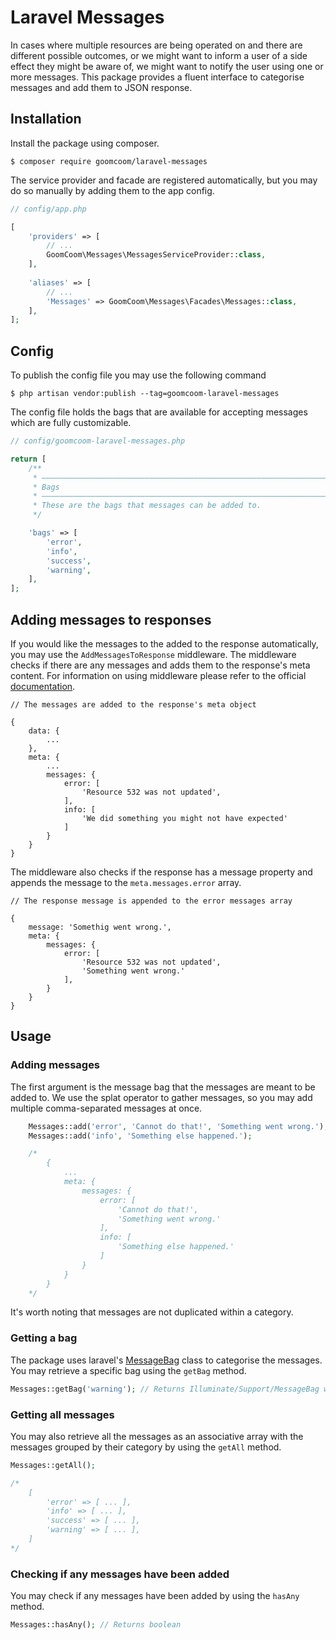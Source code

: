 # Laravel Messages

In cases where multiple resources are being operated on and there are different possible outcomes, or we might want to
inform a user of a side effect they might be aware of, we might want to notify the user using one or more messages.
This package provides a fluent interface to categorise messages and add them to JSON response.

## Installation
Install the package using composer.
```shell script
$ composer require goomcoom/laravel-messages
```
The service provider and facade are registered automatically, but you may do so manually by adding them to the app
config.
```php
// config/app.php

[
    'providers' => [
        // ...
        GoomCoom\Messages\MessagesServiceProvider::class,
    ],
    
    'aliases' => [
        // ...
        'Messages' => GoomCoom\Messages\Facades\Messages::class,
    ],
];
```

## Config
To publish the config file you may use the following command
```shell script
$ php artisan vendor:publish --tag=goomcoom-laravel-messages
```
The config file holds the bags that are available for accepting messages which are fully customizable.
```php
// config/goomcoom-laravel-messages.php

return [
    /**
     * –––––––––––––––––––––––––––––––––––––––––––––––––––––––––––––––––––––––––
     * Bags
     * –––––––––––––––––––––––––––––––––––––––––––––––––––––––––––––––––––––––––
     * These are the bags that messages can be added to.
     */

    'bags' => [
        'error',
        'info',
        'success',
        'warning',
    ],
];

```


## Adding messages to responses
If you would like the messages to the added to the response automatically, you may use the `AddMessagesToResponse`
middleware. The middleware checks if there are any messages and adds them to the response's meta content.
For information on using middleware please refer to the official [documentation](https://laravel.com/docs/7.x/middleware).

```
// The messages are added to the response's meta object

{
    data: {
        ...
    },
    meta: {
        ...
        messages: {
            error: [
                'Resource 532 was not updated',
            ],
            info: [
                'We did something you might not have expected'
            ]
        }
    }
}
```
The middleware also checks if the response has a message property and appends the message to the
`meta.messages.error` array.

```
// The response message is appended to the error messages array

{
    message: 'Somethig went wrong.',
    meta: {
        messages: {
            error: [
                'Resource 532 was not updated',
                'Something went wrong.'
            ],
        }
    }
}
```

## Usage
### Adding messages
The first argument is the message bag that the messages are meant to be added to. We use the splat operator to
gather messages, so you may add multiple comma-separated messages at once.
```php
    Messages::add('error', 'Cannot do that!', 'Something went wrong.');
    Messages::add('info', 'Something else happened.');

    /*
        {
            ...
            meta: {
                messages: {
                    error: [
                        'Cannot do that!',
                        'Something went wrong.'
                    ],
                    info: [
                        'Something else happened.'
                    ]
                }
            }
        }
    */
```
It's worth noting that messages are not duplicated within a category.

### Getting a bag
The package uses laravel's [MessageBag](https://laravel.com/api/7.x/Illuminate/Support/MessageBag.html) class 
to categorise the messages. You may retrieve a specific bag using the `getBag` method.

```php
Messages::getBag('warning'); // Returns Illuminate/Support/MessageBag with "warning" messages
```

### Getting all messages
You may also retrieve all the messages as an associative array with the messages grouped by their category by using the
`getAll` method.

```php
Messages::getAll();

/*
    [
        'error' => [ ... ],
        'info' => [ ... ],
        'success' => [ ... ],
        'warning' => [ ... ],
    ]
*/
```

### Checking if any messages have been added
You may check if any messages have been added by using the `hasAny` method.

```php
Messages::hasAny(); // Returns boolean
```

